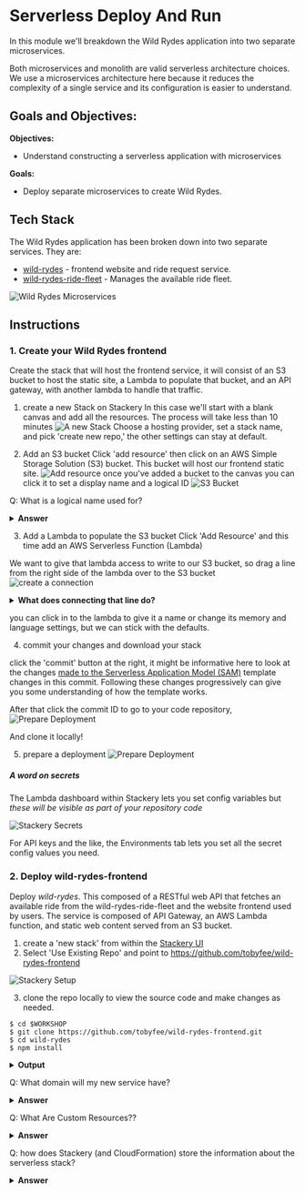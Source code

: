 # Serverless Deploy And Run

In this module we'll breakdown the Wild Rydes application into two separate microservices.

Both microservices and monolith are valid serverless architecture choices. We use a microservices architecture here because it reduces the complexity of a single service and its configuration is easier to understand.

## Goals and Objectives:

**Objectives:**

- Understand constructing a serverless application with microservices

**Goals:**

- Deploy separate microservices to create Wild Rydes.

## Tech Stack

The Wild Rydes application has been broken down into two separate services. They are:

- [wild-rydes](https://github.com/tobyfee/wild-rydes-frontend) - frontend website and ride request service.
- [wild-rydes-ride-fleet](https://github.com/tobyfee/wild-rydes) - Manages the available ride fleet.

![Wild Rydes Microservices](/images/wild-rydes-arch.png)

## Instructions

### 1. Create your Wild Rydes frontend

Create the stack that will host the frontend service, it will consist of an S3 bucket to host the static site, a Lambda to populate that bucket, and an API gateway, with another lambda to handle that traffic.

1. create a new Stack on Stackery
   In this case we'll start with a blank canvas and add all the resources. The process will take less than 10 minutes
   ![A new Stack](/images/new-stack.png)
   Choose a hosting provider, set a stack name, and pick 'create new repo,' the other settings can stay at default.

2. Add an S3 bucket
   Click 'add resource' then click on an AWS Simple Storage Solution (S3) bucket. This bucket will host our frontend static site.
   ![Add resource](/images/add-resource.png)
   once you've added a bucket to the canvas you can click it to set a display name and a logical ID
   ![S3 Bucket](/images/object-store.png)

Q: What is a logical name used for?

<details>
<summary><strong>Answer</strong></summary>
<p>
The name used for a resource within the template is a logical name. When AWS CloudFormation creates the resource, it generates a physical name that is based on the combination of the logical name, the stack name, and a unique ID.
</p>
</details>

3. Add a Lambda to populate the S3 bucket
   Click 'Add Resource' and this time add an AWS Serverless Function (Lambda)

We want to give that lambda access to write to our S3 bucket, so drag a line from the right side of the lambda over to the S3 bucket
![create a connection](/images/connection.png)

<details>
<summary><strong>What does connecting that line do?</strong></summary>
<p>
1) save you ten minutes of clicking around the AWS console creating the necessary permissions.

2. add a few environment variables so that it's easy to write code pointing to the S3 bucket

Click the lambda to see the new permission settings and the environment variables listed toward the bottom of the settings pane.

![Prepare Deployment](/images/lambda-vars.png)

</p>
</details>

you can click in to the lambda to give it a name or change its memory and language settings, but we can stick with the defaults.

4. commit your changes and download your stack

click the 'commit' button at the right, it might be informative here to look at the changes [made to the Serverless Application Model (SAM)](https://www.stackery.io/blog/aws-sam-yaml-intro/) template changes in this commit. Following these changes progressively can give you some understanding of how the template works.

After that click the commit ID to go to your code repository,
![Prepare Deployment](/images/commit-repo.png)

And clone it locally!

5. prepare a deployment
   ![Prepare Deployment](/images/prepare.png)

##### A word on secrets

The Lambda dashboard within Stackery lets you set config variables but _these will be visible as part of your repository code_

![Stackery Secrets](/images/secrets.png)

For API keys and the like, the Environments tab lets you set all the secret config values you need.

### 2. Deploy wild-rydes-frontend

Deploy _wild-rydes_. This composed of a RESTful web API that fetches an available ride from the wild-rydes-ride-fleet and the website frontend used by users. The service is composed of API Gateway, an AWS Lambda function, and static web content served from an S3 bucket.

1. create a 'new stack' from within the [Stackery UI](https://app.stackery.io/)
2. Select 'Use Existing Repo' and point to https://github.com/tobyfee/wild-rydes-frontend

![Stackery Setup](/images/setup.png)

3. clone the repo locally to view the source code and make changes as needed.

```
$ cd $WORKSHOP
$ git clone https://github.com/tobyfee/wild-rydes-frontend.git
$ cd wild-rydes
$ npm install
```

<details>
<summary><strong>Output</strong></summary>
<p>

```
$ cd $WORKSHOP

$ git clone https://github.com/tobyfee/wild-rydes.git
Cloning into 'wild-rydes'...
remote: Enumerating objects: 157, done.
remote: Total 157 (delta 0), reused 0 (delta 0), pack-reused 157
Receiving objects: 100% (157/157), 9.46 MiB | 6.68 MiB/s, done.
Resolving deltas: 100% (31/31), done.

$ cd wild-rydes

$ npm install
npm notice created a lockfile as package-lock.json. You should commit this file.
added 77 packages in 6.546s

```

</p>
</details>

Q: What domain will my new service have?

<details>
<summary><strong>Answer</strong></summary>
<p>
Stackery will automatically issue a domain for API gateways you create

</p>
</details>

Q: What Are Custom Resources??

<details>
<summary><strong>Answer</strong></summary>
<p>
Custom resources are virtual CloudFormation resources that can invoke AWS Lambda functions. Inside the Lambda function you have access to the properties of the custom resource (which can include information about other resources in the same CloudFormation stack by way of [Ref](https://docs.aws.amazon.com/AWSCloudFormation/latest/UserGuide/intrinsic-function-reference-ref.html) and [Fn::GetAtt](https://docs.aws.amazon.com/AWSCloudFormation/latest/UserGuide/intrinsic-function-reference-getatt.html) functions). The function can then do anything in the world as long as it (or another resource it invokes) reports success or failure back to CloudFormation within one hour.
</p>
</details>

Q: how does Stackery (and CloudFormation) store the information about the serverless stack?

<details>
<summary><strong>Answer</strong></summary>
<p>
AWS uses the [Serverless Application Model (SAM)](https://www.stackery.io/blog/aws-sam-yaml-intro/) yaml format, an open source standard for creating a template for your stack.
</p>
</details>
